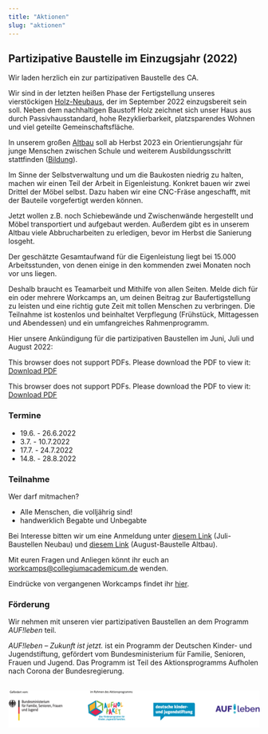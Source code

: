 ```yaml
---
title: "Aktionen"
slug: "aktionen"
---
```


## Partizipative Baustelle im Einzugsjahr (2022)

Wir laden herzlich ein zur partizipativen Baustelle des CA.

Wir sind in der letzten heißen Phase der Fertigstellung unseres vierstöckigen [Holz-Neubaus](../neubau), der im September 2022 einzugsbereit sein soll.
Neben dem nachhaltigen Baustoff Holz zeichnet sich unser Haus aus durch Passivhausstandard, hohe Rezyklierbarkeit, platzsparendes
Wohnen und viel geteilte Gemeinschaftsfläche. 

In unserem großen [Altbau](../altbauten) soll ab Herbst 2023 ein Orientierungsjahr für junge Menschen zwischen Schule und weiterem Ausbildungsschritt stattfinden ([Bildung](../bildung)).

Im Sinne der Selbstverwaltung und um die Baukosten niedrig zu halten, machen wir einen Teil der Arbeit in Eigenleistung.
Konkret bauen wir zwei Drittel der Möbel selbst. Dazu haben wir eine CNC-Fräse angeschafft, mit der Bauteile vorgefertigt werden können.

Jetzt wollen z.B. noch Schiebewände und Zwischenwände hergestellt und Möbel transportiert und aufgebaut werden.
Außerdem gibt es in unserem Altbau viele Abbrucharbeiten zu erledigen, bevor im Herbst die Sanierung losgeht.

Der geschätzte Gesamtaufwand für die Eigenleistung liegt bei 15.000 Arbeitsstunden, von denen einige in den kommenden 
zwei Monaten noch vor uns liegen.

Deshalb braucht es Teamarbeit und Mithilfe von allen Seiten. Melde dich für ein oder mehrere Workcamps an, um deinen Beitrag
zur Baufertigstellung zu leisten und eine richtig gute Zeit mit tollen Menschen zu verbringen.
Die Teilnahme ist kostenlos und beinhaltet Verpflegung (Frühstück, Mittagessen und Abendessen) und ein umfangreiches Rahmenprogramm.

Hier unsere Ankündigung für die partizipativen Baustellen im Juni, Juli und August 2022:

<object data="Ankuendigung_Sommerworkcamps_2022_aufleben_small.pdf" type="application/pdf" width="100%" height="100%"> This browser does not support PDFs. Please download the PDF to view it: <a href="Ankuendigung_Sommerworkcamps_2022_aufleben.pdf">Download PDF</a></object>

<object data="Ankuendigung_Altbauworkcamp_2022_aufleben_small.pdf" type="application/pdf" width="100%" height="100%"> This browser does not support PDFs. Please download the PDF to view it: <a href="Ankuendigung_Sommerworkcamps_2022_aufleben.pdf">Download PDF</a></object>

### Termine

* 19.6. - 26.6.2022
* 3.7. - 10.7.2022
* 17.7. - 24.7.2022
* 14.8. - 28.8.2022

### Teilnahme

Wer darf mitmachen?

- Alle Menschen, die volljährig sind!
- handwerklich Begabte und Unbegabte


Bei Interesse bitten wir um eine Anmeldung unter [diesem Link](https://erhebung.de/zu/3OEdX0kAZ/Workcamps_im_Sommer_2022/) (Juli-Baustellen Neubau) und [diesem Link](https://erhebung.de/zu/Tuyy96J2Ae/Anmeldung_Workcamp_August) (August-Baustelle Altbau).

Mit euren Fragen und Anliegen könnt ihr euch an <a href="mailto:workcamps@collegiumacademicum.de">workcamps@collegiumacademicum.de</a> wenden.

Eindrücke von vergangenen Workcamps findet ihr [hier](../summerschool).

### Förderung

Wir nehmen mit unseren vier partizipativen Baustellen an dem Programm *AUF!leben* teil. 

*AUF!leben – Zukunft ist jetzt.* ist ein Programm der Deutschen Kinder- und Jugendstiftung, gefördert
vom Bundesministerium für Familie, Senioren, Frauen und Jugend. Das Programm ist Teil des Aktionsprogramms Aufholen nach Corona der Bundesregierung.

<br>

<a href="https://www.auf-leben.org/">
         <img alt="Logos: BMFSFJ Corona Aufholpaket DKJS AUF!leben" src="BMFSFJ_Corona_Aufholpaket_4er_Logo_DKJS+Aufleben_RGB.jpg">
    </a>
